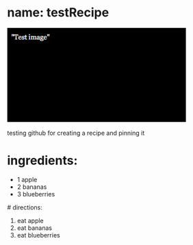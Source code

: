 # name: testRecipe
![test image](https://raw.githubusercontent.com/dudgeon/testRecipe/master/test-image.png)

<div itemscope itemtype="http://schema.org/Recipe">

testing github for creating a recipe and pinning it

# ingredients:
<ul>
 <li itemprop="ingredient">1 apple</li>
 <li itemprop="ingredient">2 bananas</li>
 <li itemprop="ingredient">3 blueberries</li>
</ul>
# directions:

1. eat apple
2. eat bananas
3. eat blueberries

</div>
